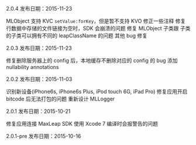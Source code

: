 2.0.4 发布日期：2015-11-23

MLObject 支持 KVC `setValue:forKey`，但是暂不支持 KVO
修正一些注释
修复行数据中存储的文件链接为空时，SDK 会崩溃的问题
修复 MLObject 子类跟 子类的子类可以拥有不同的 leapClassName 的问题
其他 bug 修复

2.0.3 发布日期：2015-11-23

修复删除服务器上的 config 后，本地缓存不删除对应的 config 的 bug
添加 nullability annotations

2.0.2 发布日期：2015-11-03

识别新设备(iPhone6s, iPhone6s Plus, iPod touch 6G, iPad Pro)
修复应用开启 bitcode 后无法打包的问题
重新设计 MLLogger

2.0.1 发布日期：2015-10-21

修复应用连接 MaxLeap SDK 使用 Xcode 7 编译时会报警告的问题

2.0.1-pre 发布日期：2015-10-16
